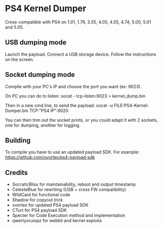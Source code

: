 # PS4 Kernel Dumper

Cross-compatible with PS4 on 1.01, 1.76, 3.55, 4.05, 4.55, 4.74, 5.00, 5.01 and 5.05.

## USB dumping mode

Launch the payload. Connect a USB storage device. Follow the instructions on the screen.

## Socket dumping mode

Compile with your PC's IP and choose the port you want (ex: 9023).

On PC you can do to listen:
	socat - tcp-listen:9023 > kernel_dump.bin

Then in a new cmd line, to send the payload:
	socat -u FILE:PS4-Kernel-Dumper.bin TCP:"PS4 IP":9020

You can then trim out the socket prints, or you could adapt it with 2 sockets, one for dumping, another for logging.

## Building

To compile you have to use an updated payload SDK. For example: https://github.com/xvortex/ps4-payload-sdk

## Credits

* SocraticBliss for maintainability, reboot and output timestamp
* CelesteBlue for rewriting (USB + cross FW compatibility)
* WildCard for functional code
* Shadow for copyout trick
* xvortex for updated PS4 payload SDK
* CTurt for PS4 payload SDK
* Specter for Code Execution method and implementation
* qwertyoruiopz for webkit and kernel exploits
